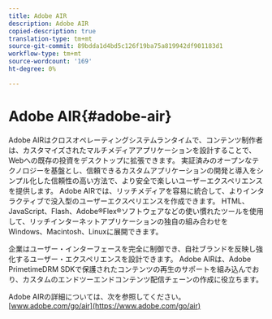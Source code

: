 ```yaml
---
title: Adobe AIR
description: Adobe AIR
copied-description: true
translation-type: tm+mt
source-git-commit: 89bdda1d4bd5c126f19ba75a819942df901183d1
workflow-type: tm+mt
source-wordcount: '169'
ht-degree: 0%

---
```



# Adobe AIR{#adobe-air}

Adobe AIRはクロスオペレーティングシステムランタイムで、コンテンツ制作者は、カスタマイズされたマルチメディアアプリケーションを設計することで、Webへの既存の投資をデスクトップに拡張できます。 実証済みのオープンなテクノロジーを基盤とし、信頼できるカスタムアプリケーションの開発と導入をシンプル化した信頼性の高い方法で、より安全で楽しいユーザーエクスペリエンスを提供します。 Adobe AIRでは、リッチメディアを容易に統合して、よりインタラクティブで没入型のユーザーエクスペリエンスを作成できます。 HTML、JavaScript、Flash、Adobe®Flex®ソフトウェアなどの使い慣れたツールを使用して、リッチインターネットアプリケーションの独自の組み合わせをWindows、Macintosh、Linuxに展開できます。

企業はユーザー・インターフェースを完全に制御でき、自社ブランドを反映し強化するユーザー・エクスペリエンスを設計できます。 Adobe AIRは、Adobe PrimetimeDRM SDKで保護されたコンテンツの再生のサポートを組み込んでおり、カスタムのエンドツーエンドコンテンツ配信チェーンの作成に役立ちます。

Adobe AIRの詳細については、次を参照してください。[www.adobe.com/go/air](https://www.adobe.com/go/air)
